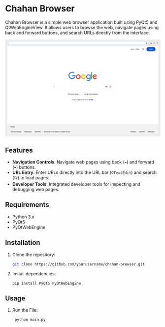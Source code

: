 # Chahan Browser

Chahan Browser is a simple web browser application built using PyQt5 and QtWebEngineView. It allows users to browse the web, navigate pages using back and forward buttons, and search URLs directly from the interface.

![Chahan Browser Screenshot](screenshot.png)

## Features

- **Navigation Controls**: Navigate web pages using back (`⬅️`) and forward (`➡️`) buttons.
- **URL Entry**: Enter URLs directly into the URL bar (`QTextEdit`) and search (`🔍`) to load pages.
- **Developer Tools**: Integrated developer tools for inspecting and debugging web pages.

## Requirements

- Python 3.x
- PyQt5
- PyQtWebEngine

## Installation

1. Clone the repository:
   ```bash
   git clone https://github.com/yourusername/chahan-browser.git
   ```
2. Install dependencies:
   ```
   pip install PyQt5 PyQtWebEngine
   ```

## Usage

1. Run the File:
   ```
    python main.py
   ```
